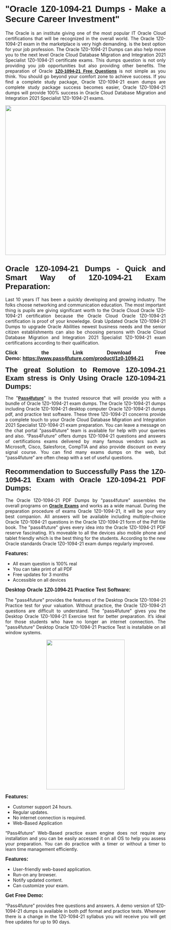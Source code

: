 
<h1 style="text-align: justify;"><span style="font-family:Tahoma,Geneva,sans-serif;"><strong>"Oracle 1Z0-1094-21 Dumps - Make a Secure Career Investment"</strong></span></h1>

<p style="text-align: justify;">The Oracle is an institute giving one of the most popular IT Oracle Cloud certifications that will be recognized in the overall world. The Oracle 1Z0-1094-21 exam in the marketplace is very high demanding. is the best option for your job profession. The Oracle 1Z0-1094-21 Dumps can also help move you to the next level Oracle Cloud Database Migration and Integration 2021 Specialist 1Z0-1094-21 certificate exams. This dumps question is not only providing you job opportunities but also providing other benefits. The preparation of Oracle <span style="font-family:Tahoma,Geneva,sans-serif;"><strong><a href="https://www.pass4future.com/questions/oracle/1z0-1094-21">1Z0-1094-21 Free Questions</a></strong></span> is not simple as you think. You should go beyond your comfort zone to achieve success. If you find a complete study package, Oracle 1Z0-1094-21 exam dumps are complete study package success becomes easier, Oracle 1Z0-1094-21 dumps will provide 100% success in Oracle Cloud Database Migration and Integration 2021 Specialist 1Z0-1094-21 exams.</p>

<p style="text-align: justify;"><a href="https://www.pass4future.com/product/1z0-1094-21"><img alt="" src="https://lh3.googleusercontent.com/pw/AM-JKLVhEO4I138wJzOepD3laGU-R1M7eT-OTYdow6pCESip26lSeaxxzS9BVWUKuzj1e3L_MoxCfVgBEvV8ODwl1LGzlZbt6HJm3NXXplPwnYiBfuYM_eQCcVVRMaAwHdsl3AhHOZS-up7mzwmd4i4EpEGq=w1112-h625-no?authuser=0" style="width: 100%; height: 470px;" /></a></p>

<h2 style="text-align: justify;"><span style="font-size:24px;"><strong><span style="font-family:Tahoma,Geneva,sans-serif;">Oracle 1Z0-1094-21 Dumps - Quick and Smart Way of 1Z0-1094-21 Exam Preparation:</span></strong></span></h2>

<p style="text-align: justify;">Last 10 years IT has been a quickly developing and growing industry. The folks choose networking and communication education. The most important thing is pupils are giving significant worth to the Oracle Cloud Oracle 1Z0-1094-21 certification because the Oracle Cloud Oracle 1Z0-1094-21 certification is proof of your knowledge. Grab Updated Oracle 1Z0-1094-21 Dumps to upgrade Oracle Abilities newest business needs and the senior citizen establishments can also be choosing persons with Oracle Cloud Database Migration and Integration 2021 Specialist 1Z0-1094-21 exam certifications according to their qualification.</p>

<p style="text-align: justify;"><strong><span style="font-family:Lucida Sans Unicode,Lucida Grande,sans-serif;"><span style="font-size:16px;">Click the Link Download Free Demo: <a href="https://www.pass4future.com/product/1z0-1094-21">https://www.pass4future.com/product/1z0-1094-21</a></span></span></strong></p>

<p style="text-align: justify;"><strong><span style="font-size:22px;"><span style="font-family:Tahoma,Geneva,sans-serif;">The great Solution to Remove 1Z0-1094-21 Exam stress is Only Using Oracle 1Z0-1094-21 Dumps:</span></span></strong></p>

<p style="text-align: justify;">The "<span style="font-family:Lucida Sans Unicode,Lucida Grande,sans-serif;"><a href="https://www.pass4future.com/"><strong>Pass4future</strong></a></span>" is the trusted resource that will provide you with a bundle of Oracle 1Z0-1094-21 exam dumps. The Oracle 1Z0-1094-21 dumps including Oracle 1Z0-1094-21 desktop computer Oracle 1Z0-1094-21 dumps pdf, and practice test software. These three 1Z0-1094-21 concerns provide a complete touch to your Oracle Cloud Database Migration and Integration 2021 Specialist 1Z0-1094-21 exam preparation. You can leave a message on the chat portal "pass4future" team is available for help with your queries and also. “Pass4Future” offers dumps 1Z0-1094-21 questions and answers of certifications exams delivered by many famous vendors such as Microsoft, Cisco, Salesforce, CompTIA and also provide discount on every signal course. You can find many exams dumps on the web, but “pass4future” are often cheap with a set of useful questions.</p>

<h3 style="text-align: justify;"><span style="font-size:22px;"><strong><span style="font-family:Tahoma,Geneva,sans-serif;">Recommendation to Successfully Pass the 1Z0-1094-21 Exam with Oracle 1Z0-1094-21 PDF Dumps:</span></strong></span></h3>

<p style="text-align: justify;">The Oracle 1Z0-1094-21 PDF Dumps by "pass4future" assembles the overall programs on <span style="font-family:Lucida Sans Unicode,Lucida Grande,sans-serif;"><strong><a href="https://www.pass4future.com/oracle">Oracle Exams</a></strong></span> and works as a wide manual. During the preparation procedure of exams Oracle 1Z0-1094-21, it will be your very best companion. All answers will be available including multiple-choice Oracle 1Z0-1094-21 questions in the Oracle 1Z0-1094-21 form of the Pdf file book. The "pass4future" gives every idea into the Oracle 1Z0-1094-21 PDF reserve fascinating. It’s moveable to all the devices also mobile phone and tablet friendly which is the best thing for the students. According to the new Oracle standards Oracle 1Z0-1094-21 exam dumps regularly improved.</p>

<p style="text-align: justify;"><span style="font-family:Lucida Sans Unicode,Lucida Grande,sans-serif;"><span style="font-size:16px;"><strong>Features:</strong></span></span></p>

<ul>
	<li style="text-align: justify;">All exam question is 100% real</li>
	<li style="text-align: justify;">You can take print of all PDF</li>
	<li style="text-align: justify;">Free updates for 3 months </li>
	<li style="text-align: justify;">Accessible on all devices</li>
</ul>

<p style="text-align: justify;"><span style="font-family:Tahoma,Geneva,sans-serif;"><span style="font-size:16px;"><strong>Desktop Oracle 1Z0-1094-21 Practice Test Software:</strong></span></span></p>

<p style="text-align: justify;">The "pass4future" provides the features of the Desktop Oracle 1Z0-1094-21 Practice test for your valuation. Without practice, the Oracle 1Z0-1094-21 questions are difficult to understand. The "pass4future" gives you the Desktop Oracle 1Z0-1094-21 Exercise test for better preparation. It’s ideal for those students who have no longer an internet connection. The "pass4future" Desktop Oracle 1Z0-1094-21 Practice Test is installable on all window systems.</p>

<p style="text-align: center;"><a href="https://www.pass4future.com/product/1z0-1094-21"><img alt="" src="https://lh3.googleusercontent.com/pw/AM-JKLV3yUm3jiqqIo1xIsj1VJ_UeysYexQY-pRYO0rIFl3vg11QZioN-gzffpw2AfKqFynWuvoXOreWrWS0swpr4xmOSWfwII2jvatteuqrfxiWGFBSHPiZUCoi33jqeymK5dmu-0enyX6tayRCAMHw05jv=s625-no?authuser=0" style="width: 70%; height: 470px;" /></a></p>

<p style="text-align: justify;"><span style="font-size:16px;"><span style="font-family:Lucida Sans Unicode,Lucida Grande,sans-serif;"><strong>Features:</strong></span></span></p>

<ul>
	<li style="text-align: justify;">Customer support 24 hours. </li>
	<li style="text-align: justify;">Regular updates. </li>
	<li style="text-align: justify;">No internet connection is required.</li>
	<li style="text-align: justify;">Web-Based Application</li>
</ul>

<p style="text-align: justify;">“Pass4future” Web-Based practice exam engine does not require any installation and you can be easily accessed it on all OS to help you assess your preparation. You can do practice with a timer or without a timer to learn time management efficiently.</p>

<p style="text-align: justify;"><strong><span style="font-size:16px;"><span style="font-family:Lucida Sans Unicode,Lucida Grande,sans-serif;">Features:</span></span></strong></p>

<ul>
	<li style="text-align: justify;">User-friendly web-based application.</li>
	<li style="text-align: justify;">Run-on any browser. </li>
	<li style="text-align: justify;">Notify updated content.</li>
	<li style="text-align: justify;">Can customize your exam.</li>
</ul>

<p style="text-align: justify;"><span style="font-size:16px;"><span style="font-family:Lucida Sans Unicode,Lucida Grande,sans-serif;"><strong>Get Free Demo:</strong></span></span></p>

<p style="text-align: justify;">“Pass4future” provides free questions and answers. A demo version of 1Z0-1094-21 dumps is available in both pdf format and practice tests. Whenever there is a change in the 1Z0-1094-21 syllabus you will receive you will get free updates for up to 90 days. </p>

